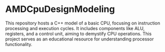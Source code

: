 # AMDCpuDesignModeling
This repository hosts a C++ model of a basic CPU, focusing on instruction processing and execution cycles. It includes components like ALU, registers, and a control unit, aiming to demystify CPU operations. This project serves as an educational resource for understanding processor functionality.
